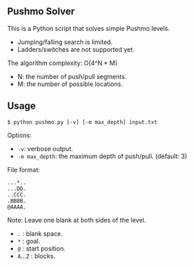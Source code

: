 Pushmo Solver
-------------

This is a Python script that solves simple Pushmo levels.

 * Jumping/falling search is limited.
 * Ladders/switches are not supported yet.

The algorithm complexity: O(4^N * M)

 * N: the number of push/pull segments.
 * M: the number of possible locations.

Usage
-----

    $ python pushmo.py [-v] [-m max_depth] input.txt

Options:

 * `-v`: verbose output.
 * `-m max_depth`: the maximum depth of push/pull. (default: 3)

File format:

    ...*..
    ...DD.
    ..CCC.
    .BBBB.
    @AAAA.

Note: Leave one blank at both sides of the level.

 * `.` : blank space.
 * `*` : goal.
 * `@` : start position.
 * `A`...`Z` : blocks.
